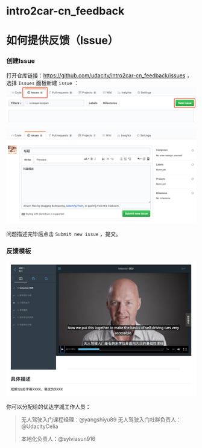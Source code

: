 # intro2car-cn_feedback
# 如何提供反馈（Issue）

### 创建Issue

打开仓库链接：https://github.com/udacity/intro2car-cn_feedback/issues ，选择 `Issues` 面板新建 `issue` ：![new issue](beta-test/new-issue.png)



![add-comment](beta-test/add-comment.png)



问题描述完毕后点击 `Submit new issue` ，提交。



### 反馈模板

![temp](beta-test/demo_Sebastrian.png)



你可以分配给的优达学城工作人员：

> 无人驾驶入门课程经理：@yangshiyu89
> 无人驾驶入门社群负责人：@UdacityCelia
>
> 本地化负责人：@sylviasun916
>



